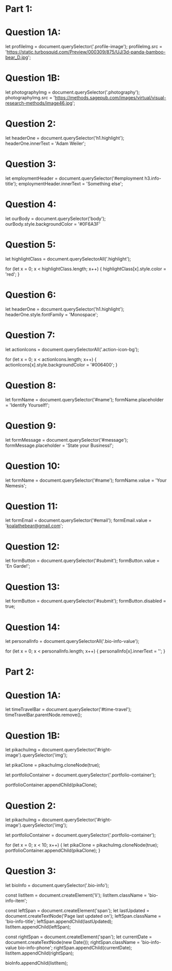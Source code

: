 # Part 1:

# Question 1A:
let profileImg = document.querySelector('.profile-image');
profileImg.src = 'https://static.turbosquid.com/Preview/000309/875/UJ/3d-panda-bamboo-bear_D.jpg';


# Question 1B:
let photographyImg = document.querySelector('.photography');
photographyImg.src = 'https://methods.sagepub.com/images/virtual/visual-research-methods/image46.jpg';


# Question 2:
let headerOne = document.querySelector('h1.highlight');
headerOne.innerText = 'Adam Weiler';


# Question 3:
let employmentHeader = document.querySelector('#employment h3.info-title');
employmentHeader.innerText = 'Something else';


# Question 4:
let ourBody = document.querySelector('body');
ourBody.style.backgroundColor = '#0F6A3F'


# Question 5:
let highlightClass = document.querySelectorAll('.highlight');

for (let x = 0; x < highlightClass.length; x++) {
    highlightClass[x].style.color = 'red';
}
    

# Question 6:
let headerOne = document.querySelector('h1.highlight');
headerOne.style.fontFamily = 'Monospace';


# Question 7:
let actionIcons = document.querySelectorAll('.action-icon-bg');

for (let x = 0; x < actionIcons.length; x++) {
    actionIcons[x].style.backgroundColor = '#006400';
}


# Question 8:
let formName = document.querySelector('#name');
formName.placeholder = 'Identify Yourself!';


# Question 9:
let formMessage = document.querySelector('#message');
formMessage.placeholder = 'State your Business!';


# Question 10:
let formName = document.querySelector('#name');
formName.value = 'Your Nemesis';


# Question 11:
let formEmail = document.querySelector('#email');
formEmail.value = 'koalathebear@gmail.com';


# Question 12:
let formButton = document.querySelector('#submit');
formButton.value = 'En Garde!';


# Question 13:
let formButton = document.querySelector('#submit');
formButton.disabled = true;


# Question 14:
let personalInfo = document.querySelectorAll('.bio-info-value');

for (let x = 0; x < personalInfo.length; x++) {
    personalInfo[x].innerText = '';
}



# Part 2:

# Question 1A:
let timeTravelBar = document.querySelector('#time-travel');
timeTravelBar.parentNode.remove();


# Question 1B:
let pikachuImg = document.querySelector('#right-image').querySelector('img');

let pikaClone = pikachuImg.cloneNode(true);

let portfolioContainer = document.querySelector('.portfolio-container');

portfolioContainer.appendChild(pikaClone);


# Question 2:
let pikachuImg = document.querySelector('#right-image').querySelector('img');

let portfolioContainer = document.querySelector('.portfolio-container');

for (let x = 0; x < 10; x++) {
    let pikaClone = pikachuImg.cloneNode(true);
    portfolioContainer.appendChild(pikaClone);
}


# Question 3:
<!-- let bioInfo = document.querySelector('.bio-info');

let bioInfoItem = document.querySelectorAll('.bio-info-item')[0];

let bioItemClone = bioInfoItem.cloneNode(true);
bioItemClone.querySelector('.bio-info-title').innerText = 'Page last updated on'
bioItemClone.querySelector('.bio-info-name').innerText = 'Page last updated on'

bioInfo.appendChild(bioItemClone); -->

let bioInfo = document.querySelector('.bio-info');

const listItem = document.createElement('li');
listItem.className = 'bio-info-item';

const leftSpan = document.createElement('span');
let lastUpdated = document.createTextNode('Page last updated on');
leftSpan.className = 'bio-info-title';
leftSpan.appendChild(lastUpdated);
listItem.appendChild(leftSpan);

const rightSpan = document.createElement('span');
let currentDate = document.createTextNode(new Date());
rightSpan.className = 'bio-info-value bio-info-phone';
rightSpan.appendChild(currentDate);
listItem.appendChild(rightSpan);

bioInfo.appendChild(listItem);